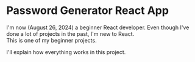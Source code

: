 # Password Generator React App
I'm now (August 26, 2024) a beginner React developer. Even though I've done a lot of projects in the past, I'm new to React.<br>This is one of my beginner projects.

I'll explain how everything works in this project. 

